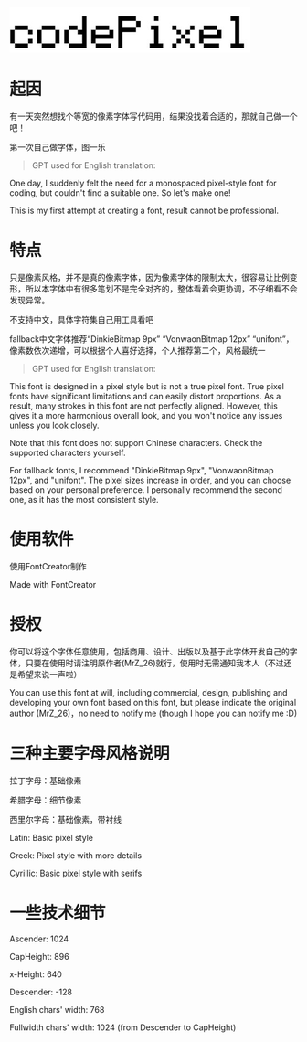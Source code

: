 ![Title](https://github.com/MrZ626/codePixel/blob/master/title.jpg)

# 起因

有一天突然想找个等宽的像素字体写代码用，结果没找着合适的，那就自己做一个吧！

第一次自己做字体，图一乐

> GPT used for English translation:

One day, I suddenly felt the need for a monospaced pixel-style font for coding, but couldn't find a suitable one. So let's make one!

This is my first attempt at creating a font, result cannot be professional.

# 特点

只是像素风格，并不是真的像素字体，因为像素字体的限制太大，很容易让比例变形，所以本字体中有很多笔划不是完全对齐的，整体看着会更协调，不仔细看不会发现异常。

不支持中文，具体字符集自己用工具看吧

fallback中文字体推荐“DinkieBitmap 9px” “VonwaonBitmap 12px” “unifont”，像素数依次递增，可以根据个人喜好选择，个人推荐第二个，风格最统一

> GPT used for English translation:

This font is designed in a pixel style but is not a true pixel font. True pixel fonts have significant limitations and can easily distort proportions. As a result, many strokes in this font are not perfectly aligned. However, this gives it a more harmonious overall look, and you won't notice any issues unless you look closely.

Note that this font does not support Chinese characters. Check the supported characters yourself.

For fallback fonts, I recommend "DinkieBitmap 9px", "VonwaonBitmap 12px", and "unifont". The pixel sizes increase in order, and you can choose based on your personal preference. I personally recommend the second one, as it has the most consistent style.

# 使用软件

使用FontCreator制作

Made with FontCreator

# 授权

你可以将这个字体任意使用，包括商用、设计、出版以及基于此字体开发自己的字体，只要在使用时请注明原作者(MrZ_26)就行，使用时无需通知我本人（不过还是希望来说一声啦）

You can use this font at will, including commercial, design, publishing and developing your own font based on this font, but please indicate the original author (MrZ_26)，no need to notify me (though I hope you can notify me :D)

# 三种主要字母风格说明

拉丁字母：基础像素

希腊字母：细节像素

西里尔字母：基础像素，带衬线

Latin: Basic pixel style

Greek: Pixel style with more details

Cyrillic: Basic pixel style with serifs

# 一些技术细节

Ascender: 1024

CapHeight: 896

x-Height: 640

Descender: -128

English chars' width: 768

Fullwidth chars' width: 1024 (from Descender to CapHeight)
